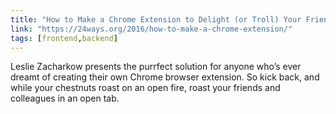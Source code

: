```yaml
---
title: "How to Make a Chrome Extension to Delight (or Troll) Your Friends"
link: "https://24ways.org/2016/how-to-make-a-chrome-extension/"
tags: [frontend,backend]
---
```

Leslie Zacharkow presents the purrfect solution for anyone who’s ever dreamt of creating their own Chrome browser extension. So kick back, and while your chestnuts roast on an open fire, roast your friends and colleagues in an open tab.
